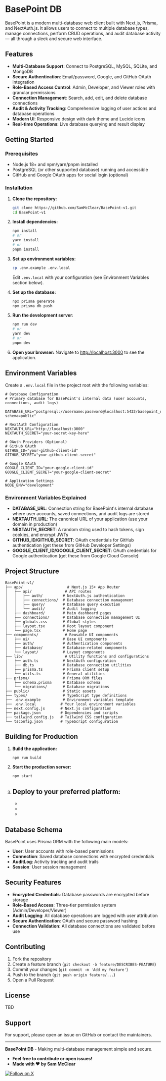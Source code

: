 # BasePoint DB

BasePoint is a modern multi-database web client built with Next.js, Prisma, and NextAuth.js. It allows users to connect to multiple database types, manage connections, perform CRUD operations, and audit database activity — all through a sleek and secure web interface.

## Features

- **Multi-Database Support**: Connect to PostgreSQL, MySQL, SQLite, and MongoDB
- **Secure Authentication**: Email/password, Google, and GitHub OAuth integration
- **Role-Based Access Control**: Admin, Developer, and Viewer roles with granular permissions
- **Connection Management**: Search, add, edit, and delete database connections
- **Audit & Activity Tracking**: Comprehensive logging of user actions and database operations
- **Modern UI**: Responsive design with dark theme and Lucide icons
- **Real-time Operations**: Live database querying and result display

## Getting Started

### Prerequisites

- Node.js 18+ and npm/yarn/pnpm installed
- PostgreSQL (or other supported database) running and accessible
- GitHub and Google OAuth apps for social login (optional)

### Installation

1. **Clone the repository:**
   ```bash
   git clone https://github.com/SamMcClear/BasePoint-v1.git
   cd BasePoint-v1
   ```

2. **Install dependencies:**
   ```bash
   npm install
   # or
   yarn install
   # or
   pnpm install
   ```

3. **Set up environment variables:**
   ```bash
   cp .env.example .env.local
   ```
   Edit `.env.local` with your configuration (see Environment Variables section below).

4. **Set up the database:**
   ```bash
   npx prisma generate
   npx prisma db push
   ```

5. **Run the development server:**
   ```bash
   npm run dev
   # or
   yarn dev
   # or
   pnpm dev
   ```

6. **Open your browser:**
   Navigate to [http://localhost:3000](http://localhost:3000) to see the application.

## Environment Variables

Create a `.env.local` file in the project root with the following variables:

```env
# Database Configuration
# Primary database for BasePoint's internal data (user accounts, connections, audit logs)

DATABASE_URL="postgresql://username:password@localhost:5432/basepoint_db?schema=public"

# NextAuth Configuration
NEXTAUTH_URL="http://localhost:3000"
NEXTAUTH_SECRET="your-secret-key-here"

# OAuth Providers (Optional)
# GitHub OAuth
GITHUB_ID="your-github-client-id"
GITHUB_SECRET="your-github-client-secret"

# Google OAuth
GOOGLE_CLIENT_ID="your-google-client-id"
GOOGLE_CLIENT_SECRET="your-google-client-secret"

# Application Settings
NODE_ENV="development"
```

### Environment Variables Explained

- **DATABASE_URL**: Connection string for BasePoint's internal database where user accounts, saved connections, and audit logs are stored
- **NEXTAUTH_URL**: The canonical URL of your application (use your domain in production)
- **NEXTAUTH_SECRET**: A random string used to hash tokens, sign cookies, and encrypt JWTs
- **GITHUB_ID/GITHUB_SECRET**: OAuth credentials for GitHub authentication (get these from GitHub Developer Settings)
- **GOOGLE_CLIENT_ID/GOOGLE_CLIENT_SECRET**: OAuth credentials for Google authentication (get these from Google Cloud Console)

## Project Structure

```
BasePoint-v1/
├── app/                    # Next.js 15+ App Router
│   ├── api/               # API routes
│   │   ├── auth/         # NextAuth.js authentication
│   │   ├── connections/  # Database connection management
│   │   ├── query/        # Database query execution
│   │   └── audit/        # Audit logging
│   ├── dashboard/        # Main dashboard pages
│   ├── connections/      # Database connection management UI
│   ├── globals.css       # Global styles
│   ├── layout.tsx        # Root layout component
│   └── page.tsx          # Home page
├── components/            # Reusable UI components
│   ├── ui/               # Base UI components
│   ├── auth/             # Authentication components
│   ├── database/         # Database-related components
│   └── layout/           # Layout components
├── lib/                   # Utility functions and configurations
│   ├── auth.ts           # NextAuth configuration
│   ├── db.ts             # Database connection utilities
│   ├── prisma.ts         # Prisma client setup
│   └── utils.ts          # General utilities
├── prisma/               # Prisma ORM files
│   ├── schema.prisma     # Database schema
│   └── migrations/       # Database migrations
├── public/               # Static assets
├── types/                # TypeScript type definitions
├── .env.example          # Environment variables template
├── .env.local           # Your local environment variables
├── next.config.js       # Next.js configuration
├── package.json         # Dependencies and scripts
├── tailwind.config.js   # Tailwind CSS configuration
└── tsconfig.json        # TypeScript configuration
```

## Building for Production

1. **Build the application:**
   ```bash
   npm run build
   ```

2. **Start the production server:**
   ```bash
   npm start
   ```

3. **Deploy to your preferred platform:**
   - 
   - 
   - 
   -

## Database Schema

BasePoint uses Prisma ORM with the following main models:

- **User**: User accounts with role-based permissions
- **Connection**: Saved database connections with encrypted credentials
- **AuditLog**: Activity tracking and audit trails
- **Session**: User session management

## Security Features

- **Encrypted Credentials**: Database passwords are encrypted before storage
- **Role-Based Access**: Three-tier permission system (Admin/Developer/Viewer)
- **Audit Logging**: All database operations are logged with user attribution
- **Secure Authentication**: OAuth and secure password hashing
- **Connection Validation**: All database connections are validated before use

## Contributing

1. Fork the repository
2. Create a feature branch (`git checkout -b feature/DESCRIBES-FEATURE`)
3. Commit your changes (`git commit -m 'Add my feature'`)
4. Push to the branch (`git push origin feature/...`)
5. Open a Pull Request

## License

TBD

## Support

For support, please open an issue on GitHub or contact the maintainers.

---

**BasePoint DB** - Making multi-database management simple and secure.


- **Feel free to contribute or open issues!**
- **Made with ❤️ by Sam McClear**

[![Follow on X](https://img.shields.io/badge/X-Follow%20%40Sir0xFF-1DA1F2?style=for-the-badge&logo=twitter)](https://x.com/Sir0xFF)

